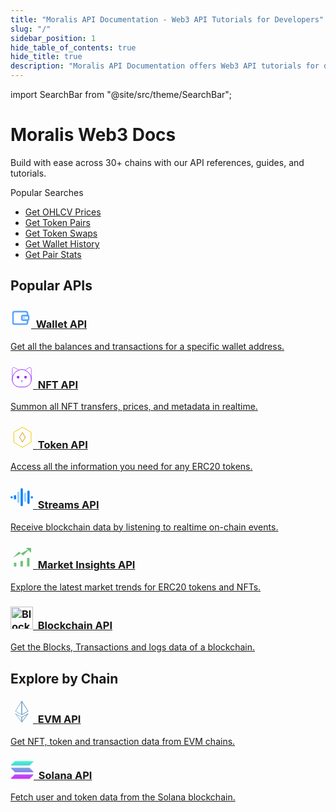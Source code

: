 ```yaml
---
title: "Moralis API Documentation - Web3 API Tutorials for Developers"
slug: "/"
sidebar_position: 1
hide_table_of_contents: true
hide_title: true
description: "Moralis API Documentation offers Web3 API tutorials for developers. Integrate Web3 into any tech stack with powerful APIs and step-by-step guides."
---
```


<head>
  <title>Moralis API Documentation - Web3 API Tutorials for Developers</title>
  <meta name="google-site-verification" content="QZyujgj641snkG6ghbv9VJq5lDJkTkino1N4bIZmSos" />
</head>

import SearchBar from "@site/src/theme/SearchBar";

<div id="home">
    <div className="intro">
        <h1>Moralis Web3 Docs</h1>
        <p>Build with ease across 30+ chains with our API references, guides, and tutorials.</p>
        <SearchBar />
        <div className="popular-searches">
            <div>Popular Searches</div>
            <ul>
                <li><a href="/web3-data-api/evm/reference/price/get-ohlcv-by-pair-address">Get OHLCV Prices</a></li>
                <li><a href="/web3-data-api/solana/reference/get-token-pairs-by-address">Get Token Pairs</a></li>
                <li><a href="/web3-data-api/evm/reference/get-swaps-by-token-address">Get Token Swaps</a></li>
                <li><a href="/web3-data-api/evm/reference/wallet-api/get-wallet-history">Get Wallet History</a></li>
                <li><a href="/web3-data-api/evm/reference/get-token-pair-stats">Get Pair Stats</a></li>
            </ul>
        </div>
    </div>
</div>

<div className="container">
    <h2>Popular APIs</h2>
    <div className="row">
        <div className="col col--4">
            <div className="col-demo margin-bottom--lg">
                <a className="card padding--lg card--homepage" href="/web3-data-api/evm/reference/wallet-api">
                    <h3><svg xmlns="http://www.w3.org/2000/svg" width="33" height="32" viewBox="0 0 33 32" fill="none"><g clip-path="url(#clip0_9467_365051)"><path fill-rule="evenodd" clip-rule="evenodd" d="M6.86492 7.21751C5.96092 7.21751 5.22808 7.94751 5.22808 8.84801V23.152C5.22808 24.0525 5.96092 24.7825 6.86492 24.7825H24.1882C25.0922 24.7825 25.8251 24.0525 25.8251 23.152V20.8112C25.8251 20.0608 26.4358 19.4525 27.1891 19.4525C27.9424 19.4525 28.5531 20.0608 28.5531 20.8112V23.152C28.5531 25.5533 26.5989 27.5 24.1882 27.5H6.86492C4.45424 27.5 2.5 25.5533 2.5 23.152V8.84801C2.5 6.44667 4.45424 4.5 6.86492 4.5H24.1882C26.5989 4.5 28.5531 6.44667 28.5531 8.84801V11.1888C28.5531 11.9392 27.9424 12.5475 27.1891 12.5475C26.4358 12.5475 25.8251 11.9392 25.8251 11.1888V8.84801C25.8251 7.94751 25.0922 7.21751 24.1882 7.21751H6.86492Z" fill="#57A5FF"></path><path fill-rule="evenodd" clip-rule="evenodd" d="M19.724 13.7146C19.6076 13.7146 19.5132 13.8086 19.5132 13.9246V18.0626C19.5132 18.1786 19.6076 18.2726 19.724 18.2726H27.5735C27.6899 18.2726 27.7843 18.1786 27.7843 18.0626V13.9246C27.7843 13.8086 27.6899 13.7146 27.5735 13.7146H19.724ZM16.7852 13.9246C16.7852 12.3078 18.1009 10.9971 19.724 10.9971H27.5735C29.1966 10.9971 30.5123 12.3078 30.5123 13.9246V18.0626C30.5123 19.6794 29.1966 20.9901 27.5735 20.9901H19.724C18.1009 20.9901 16.7852 19.6794 16.7852 18.0626V13.9246Z" fill="#57A5FF"></path><path d="M22.6874 15.9999C22.6874 15.4336 22.2266 14.9746 21.6581 14.9746C21.0897 14.9746 20.6289 15.4336 20.6289 15.9999C20.6289 16.5661 21.0897 17.0251 21.6581 17.0251C22.2266 17.0251 22.6874 16.5661 22.6874 15.9999Z" fill="#57A5FF"></path></g><defs><clipPath id="clip0_9467_365051"><rect width="28" height="23" fill="white" transform="translate(2.5 4.5)"></rect></clipPath></defs></svg>&nbsp;&nbsp;Wallet API</h3>
                    <p>Get all the balances and transactions for a specific wallet address.</p>
                </a>
            </div>
        </div>
        <div className="col col--4">
            <div className="col-demo margin-bottom--lg">
                <a className="card padding--lg card--homepage" href="/web3-data-api/evm/reference/nft-api">
                    <h3><svg xmlns="http://www.w3.org/2000/svg" width="36" height="36" fill="none"><g clipPath="url(#a)"><path stroke="#BC68FF" strokeLinecap="round" strokeLinejoin="round" strokeWidth="2.6" d="m23.258 6.528 6.312-3.876c1.612-.995 3.687.171 3.687 2.058v18.129M12.899 6.528 6.57 2.652c-1.612-.995-3.687.171-3.687 2.058v18.129"/><path stroke="#9B22FF" strokeLinecap="round" strokeLinejoin="round" strokeWidth="2.8" d="M21.543 33.608h-6.929c-6.483 0-11.731-5.248-11.731-11.73v-1.081c0-8.353 8.13-15.18 15.178-15.18 7.05 0 15.18 6.827 15.18 15.18v1.08c0 6.483-5.25 11.732-11.732 11.732h.034Z"/><path fill="#9B22FF" d="m16.518 23.37 1.56.789 1.544-.79"/><path stroke="#BC68FF" strokeLinecap="round" strokeLinejoin="round" strokeWidth="2.6" d="m16.518 23.37 1.56.789 1.544-.79M18.079 24.468v2.109"/><circle cx="12.105" cy="17.95" r="2.084" fill="#9B22FF"/><circle cx="24.035" cy="17.95" r="2.084" fill="#9B22FF"/></g><defs><clipPath id="a"><path fill="#fff" d="M1.476.885h33.187v34.13H1.476z"/></clipPath></defs></svg>&nbsp;&nbsp;<span>NFT API</span></h3>
                    <p>Summon all NFT transfers, prices, and metadata in realtime.</p>
                </a>
            </div>
        </div>
        <div className="col col--4">
            <div className="col-demo margin-bottom--lg">
                <a className="card padding--lg card--homepage" href="/web3-data-api/evm/reference/token-api">
                    <h3><svg xmlns="http://www.w3.org/2000/svg" width="36" height="36" fill="none"><g strokeLinejoin="round" strokeWidth="2.8" clipPath="url(#a)"><path stroke="#F0C800" d="M5.261 10.055 19.124 2.05l13.863 8.004v16.007l-13.863 8.004L5.26 26.062V10.055Z"/><path stroke="#D69700" d="m19.124 10.412 4.588 7.646-4.588 7.646-4.587-7.646 4.587-7.646Z"/></g><defs><clipPath id="a"><path fill="#fff" d="M0 0h36v36H0z"/></clipPath></defs></svg>&nbsp;&nbsp;<span>Token API</span></h3>
                    <p>Access all the information you need for any ERC20 tokens.</p>
                </a>
            </div>
        </div>
        <div className="col col--4">
            <div className="col-demo margin-bottom--lg">
                <a className="card padding--lg card--homepage" href="/streams-api/evm">
                    <h3>
<svg xmlns="http://www.w3.org/2000/svg" width="36" height="36" viewBox="0 0 36 36" fill="none"><g id="Frame 1000003773"><path id="icon" d="M19.7999 5.4001V30.6001C19.7999 31.6126 18.9562 32.4001 17.9999 32.4001C16.9874 32.4001 16.1999 31.6126 16.1999 30.6001V5.4001C16.1999 4.44385 16.9874 3.6001 17.9999 3.6001C18.9562 3.6001 19.7999 4.44385 19.7999 5.4001ZM30.5999 9.0001V27.0001C30.5999 28.0126 29.7562 28.8001 28.7999 28.8001C27.7874 28.8001 26.9999 28.0126 26.9999 27.0001V9.0001C26.9999 8.04385 27.7874 7.2001 28.7999 7.2001C29.7562 7.2001 30.5999 8.04385 30.5999 9.0001ZM8.99994 16.2001V19.8001C8.99994 20.8126 8.15619 21.6001 7.19994 21.6001C6.18744 21.6001 5.39994 20.8126 5.39994 19.8001V16.2001C5.39994 15.2438 6.18744 14.4001 7.19994 14.4001C8.15619 14.4001 8.99994 15.2438 8.99994 16.2001ZM-6.10352e-05 18.0001C-6.10352e-05 17.0438 0.787439 16.2001 1.79994 16.2001C2.75619 16.2001 3.59994 17.0438 3.59994 18.0001C3.59994 19.0126 2.75619 19.8001 1.79994 19.8001C0.787439 19.8001 -6.10352e-05 19.0126 -6.10352e-05 18.0001ZM32.3999 18.0001C32.3999 17.0438 33.1874 16.2001 34.1999 16.2001C35.1562 16.2001 35.9999 17.0438 35.9999 18.0001C35.9999 19.0126 35.1562 19.8001 34.1999 19.8001C33.1874 19.8001 32.3999 19.0126 32.3999 18.0001Z" fill="#0F7FFF"></path><g id="icon_2"><path d="M14.3999 25.2V10.8C14.3999 9.84375 13.5562 9 12.5999 9C11.5874 9 10.7999 9.84375 10.7999 10.8V25.2C10.7999 26.2125 11.5874 27 12.5999 27C13.5562 27 14.3999 26.2125 14.3999 25.2Z" fill="#99D3FF"></path><path d="M25.1999 23.4V12.6C25.1999 11.6437 24.3562 10.8 23.3999 10.8C22.3874 10.8 21.5999 11.6437 21.5999 12.6V23.4C21.5999 24.4125 22.3874 25.2 23.3999 25.2C24.3562 25.2 25.1999 24.4125 25.1999 23.4Z" fill="#99D3FF"></path></g></g></svg>&nbsp;&nbsp;<span>Streams API</span></h3>
                    <p>Receive blockchain data by listening to realtime on-chain events.</p>
                </a>
            </div>
        </div>
        <div className="col col--4">
            <div className="col-demo margin-bottom--lg">
                <a className="card padding--lg card--homepage" href="/market-insights-api">
                    <h3><svg id="Layer_24" xmlns="http://www.w3.org/2000/svg" width="36" height="36" viewBox="0 0 23.78 23.78"><line className="cls-1" x1="1.68" y1="21.66" x2="21.87" y2="21.66" fill="#6fc276"/><rect className="cls-4" x="3.59" y="17.65" width="2.58" height="3.99" fill="#6fc276"/><rect className="cls-4" x="10.53" y="15.76" width="2.58" height="5.88" fill="#6fc276"/><rect className="cls-4" x="17.48" y="12.68" width="2.58" height="8.96" fill="#6fc276"/><polyline className="cls-3" points="2.55 12.45 9.07 6.01 13.2 10.14 20.62 2.72" fill="#6fc276"/><polyline className="cls-2" points="16.42 2.01 21.75 2.01 21.75 7.05" fill="#6fc276"/></svg>&nbsp;&nbsp;<span>Market Insights API</span></h3>
                    <p>Explore the latest market trends for ERC20 tokens and NFTs.</p>
                </a>
            </div>
        </div>
        <div className="col col--4">
            <div className="col-demo margin-bottom--lg">
                <a className="card padding--lg card--homepage" href="/web3-data-api/evm/reference/blockchain-api">
                    <h3><img src="https://developers.moralis.com/wp-content/uploads/2024/10/blockchain-api-36.svg" alt="Blockchain API" width="36" height="36" />&nbsp;&nbsp;Blockchain API</h3>
                    <p>Get the Blocks, Transactions and logs data of a blockchain.</p>
                </a>
            </div>
        </div>
    </div>
</div>

<div className="container">
    <h2>Explore by Chain</h2>
    <div className="row">
        <div className="col col--4">
            <div className="col-demo margin-bottom--lg">
                <a className="card padding--lg card--homepage" href="/web3-data-api/evm/reference">
                    <h3><svg xmlns="http://www.w3.org/2000/svg" width="36" height="36" fill="none"><path stroke="#85B3DB" strokeLinejoin="round" strokeMiterlimit="2.927" strokeWidth="2.238" d="M18.005 1.213 7.928 17.31l10.077 5.735V1.213Z"/><path stroke="#5B8DB9" strokeLinejoin="round" strokeMiterlimit="2.927" strokeWidth="2.238" d="M18 1.213v21.823l10.072-5.733L18 1.213Z"/><path stroke="#85B3DB" strokeLinejoin="round" strokeMiterlimit="2.927" strokeWidth="1.791" d="M18.005 34.801V27L7.928 21.366 18.005 34.8Z"/><path stroke="#5B8DB9" strokeLinejoin="round" strokeMiterlimit="2.927" strokeWidth="2.238" d="M18 26.987v7.799l10.072-13.43L18 26.987Z"/></svg>&nbsp;&nbsp;<span>EVM API</span></h3>
                    <p>Get NFT, token and transaction data from EVM chains.</p>
                </a>
            </div>
        </div>
        <div className="col col--4">
            <div className="col-demo margin-bottom--lg">
                <a className="card padding--lg card--homepage" href="/web3-data-api/solana/reference">
                    <h3>
<svg xmlns="http://www.w3.org/2000/svg" width="37" height="29" viewBox="0 0 37 29" fill="none"><g id="Solana"><g id="Vector"><path d="M6.51468 21.866C6.7319 21.6489 7.03058 21.5222 7.34735 21.5222H36.0747C36.5996 21.5222 36.8621 22.1554 36.491 22.5263L30.8161 28.198C30.5989 28.4151 30.3002 28.5417 29.9835 28.5417H1.25615C0.731204 28.5417 0.46873 27.9085 0.839814 27.5376L6.51468 21.866Z" fill="url(#paint0_linear_8357_1864)"></path><path d="M6.51467 0.689929C6.74094 0.472832 7.03962 0.346191 7.34735 0.346191H36.0747C36.5996 0.346191 36.8621 0.979392 36.491 1.35027L30.8161 7.02194C30.5989 7.23903 30.3002 7.36567 29.9834 7.36567H1.25614C0.731196 7.36567 0.468722 6.73247 0.839806 6.3616L6.51467 0.689929Z" fill="url(#paint1_linear_8357_1864)"></path><path d="M30.8161 11.2101C30.5989 10.993 30.3002 10.8664 29.9835 10.8664H1.25615C0.731204 10.8664 0.46873 11.4996 0.839814 11.8705L6.51468 17.5421C6.7319 17.7592 7.03058 17.8859 7.34735 17.8859H36.0747C36.5996 17.8859 36.8621 17.2527 36.491 16.8818L30.8161 11.2101Z" fill="url(#paint2_linear_8357_1864)"></path></g></g><defs><linearGradient id="paint0_linear_8357_1864" x1="18.6654" y1="0.346191" x2="18.6654" y2="28.5417" gradientUnits="userSpaceOnUse"><stop stop-color="#33FFCC"></stop><stop offset="1" stop-color="#D625FD"></stop></linearGradient><linearGradient id="paint1_linear_8357_1864" x1="18.6654" y1="0.346191" x2="18.6654" y2="28.5417" gradientUnits="userSpaceOnUse"><stop stop-color="#33FFCC"></stop><stop offset="1" stop-color="#D625FD"></stop></linearGradient><linearGradient id="paint2_linear_8357_1864" x1="18.6654" y1="0.346191" x2="18.6654" y2="28.5417" gradientUnits="userSpaceOnUse"><stop stop-color="#33FFCC"></stop><stop offset="1" stop-color="#D625FD"></stop></linearGradient></defs></svg>&nbsp;&nbsp;Solana API</h3>
                    <p>Fetch user and token data from the Solana blockchain.</p>
                </a>
            </div>
        </div>
    </div>
</div>
